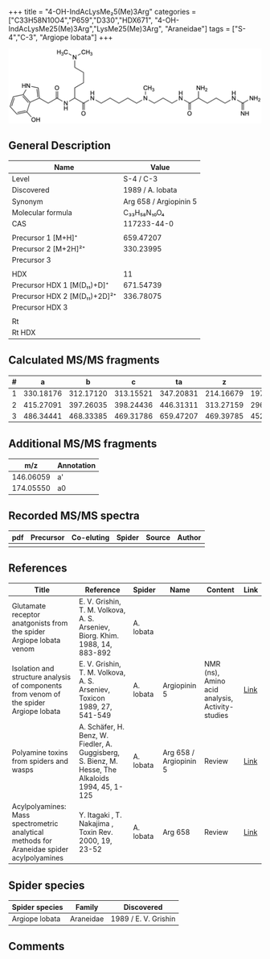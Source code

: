 +++
title = "4-OH-IndAcLysMe₂5(Me)3Arg"
categories = ["C33H58N10O4","P659","D330","HDX671",
"4-OH-IndAcLysMe25(Me)3Arg","LysMe25(Me)3Arg",
"Araneidae"]
tags = ["S-4","C-3",
"Argiope lobata"]
+++

![](/img/4-OH-IndAcLysMe25(Me)3Arg.png)

## General Description

| Name                         | Value                  |
|------------------------------|------------------------|
| Level                        | S-4 / C-3                      |
| Discovered                   | 1989 / A. lobata       |
| Synonym                      | Arg 658 / Argiopinin 5 |
| Molecular formula            | C₃₃H₅₈N₁₀O₄            |
| CAS                          | 117233-44-0            |
|                              |                        |
| Precursor 1 [M+H]⁺           | 659.47207              |
| Precursor 2 [M+2H]²⁺         | 330.23995              |
| Precursor 3                  |                        |
|                              |                        |
| HDX                          | 11                     |
| Precursor HDX 1 [M(D₁₁)+D]⁺   | 671.54739              |
| Precursor HDX 2 [M(D₁₁)+2D]²⁺ | 336.78075              |
| Precursor HDX 3              |                        |
|                              |                        |
| Rt                           |                        |
| Rt HDX                       |                        |

## Calculated MS/MS fragments

| # | a         | b         | c         | ta        | z         | y         | tz        |
|---|-----------|-----------|-----------|-----------|-----------|-----------|-----------|
| 1 | 330.18176 | 312.17120 | 313.15521 | 347.20831 | 214.16679 | 197.14024 | 245.20899 |
| 2 | 415.27091 | 397.26035 | 398.24436 | 446.31311 | 313.27159 | 296.24504 | 330.29814 |
| 3 | 486.34441 | 468.33385 | 469.31786 | 659.47207 | 469.39785 | 452.37130 | 486.42440 |

## Additional MS/MS fragments

| m/z       | Annotation |
|-----------|------------|
| 146.06059    | a'   |
| 174.05550    | a0   |

## Recorded MS/MS spectra

| pdf | Precursor | Co-eluting | Spider | Source | Author |
|-----|-----------|------------|--------|--------|--------|
|     |           |            |        |        |        |

## References

| Title                                                                                     | Reference                                                                                         | Spider    | Name                   | Content                                         | Link                                                                        |
|-------------------------------------------------------------------------------------------|---------------------------------------------------------------------------------------------------|-----------|------------------------|-------------------------------------------------|-----------------------------------------------------------------------------|
| Glutamate receptor anatgonists from the spider Argiope lobata venom                       | E. V. Grishin, T. M. Volkova, A. S. Arseniev, Biorg. Khim. 1988, 14, 883-892                      | A. lobata |                        |                                                 |                                                                |
| Isolation and structure analysis of components from venom of the spider Argiope lobata    | E. V. Grishin, T. M. Volkova, A. S. Arseniev, Toxicon 1989, 27, 541-549                           | A. lobata | Argiopinin 5           | NMR (ns), Amino acid analysis, Activity-studies | [Link](https://www.sciencedirect.com/science/article/pii/0041010189901153)  |
| Polyamine toxins from spiders and wasps                                                   | A. Schäfer, H. Benz, W. Fiedler, A. Guggisberg, S. Bienz, M. Hesse, The Alkaloids 1994, 45, 1-125 | A. lobata | Arg 658 / Argiopinin 5 | Review                                          | [Link](https://www.sciencedirect.com/science/article/pii/S009995980860276X) |
| Acylpolyamines: Mass spectrometric analytical methods for Araneidae spider acylpolyamines | Y. Itagaki , T. Nakajima , Toxin Rev. 2000, 19, 23-52                                             | A. lobata | Arg 658                | Review                                          | [Link](https://www.tandfonline.com/doi/abs/10.1081/TXR-100100314)           | 

## Spider species

| Spider species | Family    | Discovered           |
|----------------|-----------|----------------------|
| Argiope lobata | Araneidae | 1989 / E. V. Grishin |

## Comments